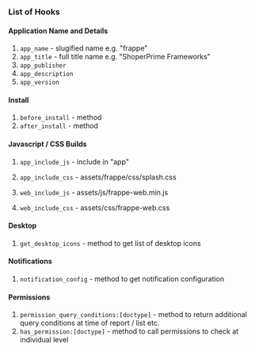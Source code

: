 ### List of Hooks

#### Application Name and Details

1. `app_name` - slugified name e.g. "frappe"
1. `app_title` - full title name e.g. "ShoperPrime Frameworks"
1. `app_publisher`
1. `app_description`
1. `app_version`

#### Install

1. `before_install` - method
1. `after_install` - method


#### Javascript / CSS Builds

1. `app_include_js` - include in "app"
1. `app_include_css` - assets/frappe/css/splash.css

1. `web_include_js` - assets/js/frappe-web.min.js
1. `web_include_css` - assets/css/frappe-web.css

#### Desktop

1. `get_desktop_icons` - method to get list of desktop icons

#### Notifications

1. `notification_config` - method to get notification configuration

#### Permissions

1. `permission_query_conditions:[doctype]` - method to return additional query conditions at time of report / list etc.
1. `has_permission:[doctype]` - method to call permissions to check at individual level
